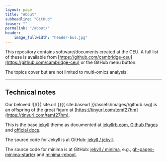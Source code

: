 ```yaml
---
layout: page
title: "About"
subheadline: "GitHub"
teaser: ""
permalink: "/about/"
header:
    image_fullwidth: "header-bus.jpg"
---
```


This repository contains software/documents created at the CEU. A full list of these is available from [https://github.com/cambridge-ceu](https://github.com/cambridge-ceu) or the GitHub menu button.

The topics cover but are not limited to multi-omics analysis.

---

## Technical notes

Our beloved ![]({{ site.url }}{{ site.baseurl }}/assets/images//github.svg) is an offspring of the great figure at [https://tinyurl.com/temf27hm](https://tinyurl.com/temf27hm).

This is the base [jekyll][jekyll-organization] theme as documented at [jekyllrb.com][jk], [Github Pages][gh-site] and [official docs][gh].

The source code for Jekyll is at GitHub: [jekyll / jekyll](https://github.com/jekyll/jekyll).

The source code for minima is at GitHub: [jekyll / minima][minima], e.g., [gh-pages-minima-starter](https://github.com/jsanz/gh-pages-minima-starter) and [minima-reboot](https://github.com/aterenin/minima-reboot/).

[gh]: https://help.github.com/en/github/working-with-github-pages
[gh-site]: https://pages.github.com
[jekyll-organization]: https://github.com/jekyll
[jk]: https://jekyllrb.com/
[minima]: https://github.com/jekyll/minima/tree/2.5-stable
